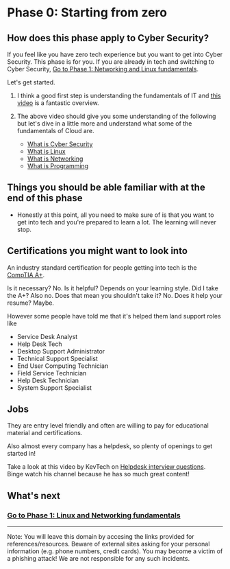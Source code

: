 # Phase 0: Starting from zero

## How does this phase apply to Cyber Security?

If you feel like you have zero tech experience but you want to get into Cyber Security. This phase is for you. If you are already in tech and switching to Cyber Security, [Go to Phase 1: Networking and Linux fundamentals](../phase1/README.md).


Let's get started. 

1. I think a good first step is understanding the fundamentals of IT and [this video](https://youtu.be/awLnur5Yt9o) is a fantastic overview.

2. The above video should give you some understanding of the following but let's dive in a little more and understand what some of the fundamentals of Cloud are.

   - [What is Cyber Security](https://youtu.be/GT0daScxO18)
   - [What is Linux](https://youtu.be/PwugmcN1hf8)
   - [What is Networking](https://youtu.be/3QhU9jd03a0)
   - [What is Programming](https://youtu.be/ifo76VyrBYo)



## Things you should be able familiar with at the end of this phase

- Honestly at this point, all you need to make sure of is that you want to get into tech and you're prepared to learn a lot. The learning will never stop.


## Certifications you might want to look into 

An industry standard certification for people getting into tech is the [CompTIA A+](https://www.comptia.org/certifications/a).

Is it necessary? No. Is it helpful? Depends on your learning style. Did I take the A+? Also no. Does that mean you shouldn't take it? No. Does it help your resume? Maybe.

However some people have told me that it's helped them land support roles like 

- Service Desk Analyst
- Help Desk Tech
- Desktop Support Administrator
- Technical Support Specialist
- End User Computing Technician
- Field Service Technician
- Help Desk Technician 
- System Support Specialist

## Jobs

They are entry level friendly and often are willing to pay for educational material and certifications. 

Also almost every company has a helpdesk, so plenty of openings to get started in!

Take a look at this video by KevTech on [Helpdesk interview questions](https://youtu.be/McxVgoQaCpU). Binge watch his channel because he has so much great content!

## What's next


### [Go to Phase 1: Linux and Networking fundamentals](../phase1/README.md)

___

Note: You will leave this domain by accesing the links provided for references/resources. Beware of external sites asking for your personal information (e.g. phone numbers, credit cards). You may become a victim of a phishing attack! We are not responsible for any such incidents.

